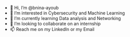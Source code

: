 - 👋 Hi, I’m @bnina-ayoub
- 👀 I’m interested in Cybersecurity and Machine Learning
- 🌱 I’m currently learning Data analysis and Networking
- 💞️ I’m looking to collaborate on an internship
- 📫 Reach me on my LinkedIn or my Email

<!---
bnina-ayoub/bnina-ayoub is a ✨ special ✨ repository because its `README.md` (this file) appears on your GitHub profile.
You can click the Preview link to take a look at your changes.
--->
